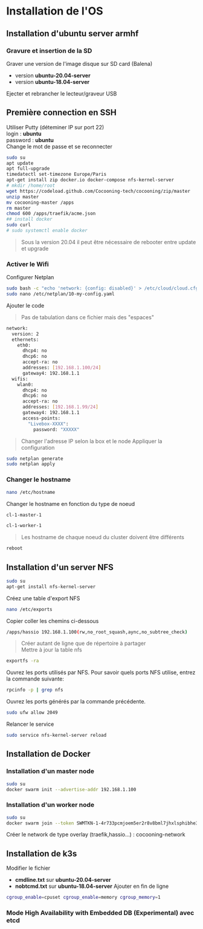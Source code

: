 # Installation de l'OS

## Installation d'ubuntu server armhf

### Gravure et insertion de la SD

Graver une version de l'image disque sur SD card (Balena)

* version __ubuntu-20.04-server__
* version __ubuntu-18.04-server__

Ejecter et rebrancher le lecteur/graveur USB

## Première connection en SSH

Utiliser Putty (déteminer IP sur port 22)  
login : __ubuntu__  
password : __ubuntu__  
Change le mot de passe et se reconnecter  

```bash
sudo su
apt update 
apt full-upgrade
timedatectl set-timezone Europe/Paris
apt-get install zip docker.io docker-compose nfs-kernel-server
# mkdir /home/root
wget https://codeload.github.com/Cocooning-tech/cocooning/zip/master
unzip master
mv cocooning-master /apps
rm master
chmod 600 /apps/traefik/acme.json
## install docker
sudo curl
# sudo systemctl enable docker
```

> Sous la version 20.04 il peut être nécessaire de rebooter entre update et upgrade

### Activer le Wifi

Configurer Netplan  

```bash
sudo bash -c "echo 'network: {config: disabled}' > /etc/cloud/cloud.cfg.d/99-disable-network-config.cfg"
sudo nano /etc/netplan/10-my-config.yaml
```

Ajouter le code  
>Pas de tabulation dans ce fichier mais des "espaces"

```bash
network:
  version: 2
  ethernets:
    eth0:
      dhcp4: no
      dhcp6: no
      accept-ra: no
      addresses: [192.168.1.100/24]
      gateway4: 192.168.1.1
  wifis:
    wlan0:
      dhcp4: no
      dhcp6: no
      accept-ra: no
      addresses: [192.168.1.99/24]
      gateway4: 192.168.1.1
      access-points:
        "Livebox-XXXX":
          password: "XXXXX"
```

> Changer l'adresse IP selon la box et le node
Appliquer la configuration  

```bash
sudo netplan generate
sudo netplan apply
```

### Changer le hostname

```bash
nano /etc/hostname
```

Changer le hostname en fonction du type de noeud

```bash
cl-1-master-1
```

```bash
cl-1-worker-1
```

>Les hostname de chaque noeud du cluster doivent être différents

```bash
reboot
```

## Installation d'un server NFS

```bash
sudo su
apt-get install nfs-kernel-server
```

Créez une table d'export NFS

```bash
nano /etc/exports
```

Copier coller les chemins ci-dessous

```bash
/apps/hassio 192.168.1.100(rw,no_root_squash,aync,no_subtree_check)
```  

> Créer autant de ligne que de répertoire à partager  
Mettre à jour la table nfs

```bash
exportfs -ra
```

Ouvrez les ports utilisés par NFS.
Pour savoir quels ports NFS utilise, entrez la commande suivante:

```bash
rpcinfo -p | grep nfs
```

Ouvrez les ports générés par la commande précédente.

```bash
sudo ufw allow 2049
```

Relancer le service

```bash
sudo service nfs-kernel-server reload
```

## Installation de Docker

### Installation d'un master node

```bash
sudo su
docker swarm init --advertise-addr 192.168.1.100
```

### Installation d'un worker node

```bash
sudo su
docker swarm join --token SWMTKN-1-4r733pcmjoem5er2r8v8bml7jhxlsphibhe3wftcycy5gw5z5i-drfkkg3p41na68fltnjtc0kjj 192.168.1.100:2377
```

Créer le network de type overlay (traefik,hassio...) : cocooning-network

## Installation de k3s  

Modifier le fichier

* __cmdline.txt__ sur __ubuntu-20.04-server__
* __nobtcmd.txt__ sur __ubuntu-18.04-server__
Ajouter en fin de ligne

```bash
cgroup_enable=cpuset cgroup_enable=memory cgroup_memory=1
```

### Mode High Availability with Embedded DB (Experimental) avec etcd
